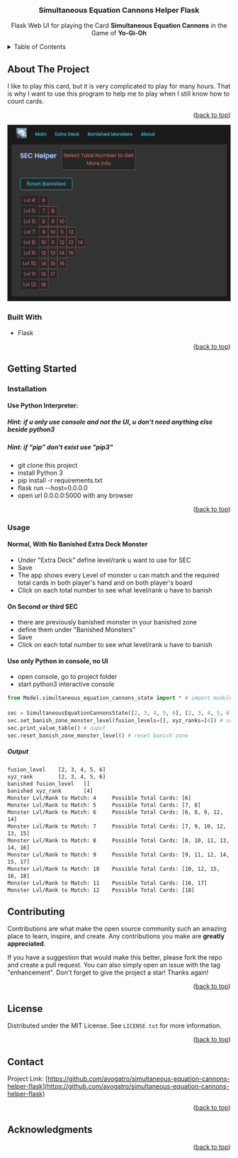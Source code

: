 
<a id="readme-top"></a>



<br />
<div align="center">
  <a href="https://github.com/avogatro/simultaneous-equation-cannons-helper-flask">
  </a>

  <h3 align="center">Simultaneous Equation Cannons Helper Flask</h3>

  <p align="center">
    Flask Web UI for playing the Card <b>Simultaneous Equation Cannons</b> in the Game of <b>Yo-Gi-Oh</b>
  </p>
</div>



<!-- TABLE OF CONTENTS -->
<details>
  <summary>Table of Contents</summary>
  <ol>
    <li>
      <a href="#about-the-project">About The Project</a>
      <ul>
        <li><a href="#built-with">Built With</a></li>
      </ul>
    </li>
    <li>
      <a href="#getting-started">Getting Started</a>
      <ul>
        <li><a href="#prerequisites">Prerequisites</a></li>
        <li><a href="#installation">Installation</a></li>
      </ul>
    </li>
    <li><a href="#usage">Usage</a></li>
    <li><a href="#roadmap">Roadmap</a></li>
    <li><a href="#contributing">Contributing</a></li>
    <li><a href="#license">License</a></li>
    <li><a href="#contact">Contact</a></li>
    <li><a href="#acknowledgments">Acknowledgments</a></li>
  </ol>
</details>



<!-- ABOUT THE PROJECT -->
## About The Project

I like to play this card, but it is very complicated to play for many hours.
That is why I want to use this program to help me to play when I still know how to count cards.


<p align="right">(<a href="#readme-top">back to top</a>)</p>


<img src="data\SEC_helper_web.png" alt="screenshot00" width="800">

### Built With

* Flask


<p align="right">(<a href="#readme-top">back to top</a>)</p>



<!-- GETTING STARTED -->
## Getting Started

### Installation
#### Use Python Interpreter:
##### Hint: if u only use console and not the UI, u don't need anything else beside python3
##### Hint: if "pip" don't exist use "pip3"

- git clone this project
- install Python 3 
- pip install -r requirements.txt
- flask run --host=0.0.0.0
- open url 0.0.0.0:5000 with any browser

<p align="right">(<a href="#readme-top">back to top</a>)</p>

### Usage



#### Normal, With No Banished Extra Deck Monster
 - Under "Extra Deck" define level/rank u want to use for SEC
 - Save
 - The app shows every Level of monster u can match and the required total cards in both player's hand and on both player's board
 - Click on each total number to see what level/rank u have to banish

#### On Second or third SEC
 - there are previously banished monster in your banished zone
 - define them under "Banished Monsters"
 - Save
 - Click on each total number to see what level/rank u have to banish


#### Use only Python in console, no UI
 - open console, go to project folder
 - start python3 interactive console

 ```python
from Model.simultaneous_equation_cannons_state import * # import module

sec = SimultaneousEquationCannonsState([2, 3, 4, 5, 6], [2, 3, 4, 5, 6]) # setup extra deck
sec.set_banish_zone_monster_level(fusion_levels=[], xyz_ranks=[4]) # setup previously banish xyz or fusion monsters
sec.print_value_table() # ouput
sec.reset_banish_zone_monster_level() # reset banish zone
```

##### Output
```
fusion_level    [2, 3, 4, 5, 6]
xyz_rank        [2, 3, 4, 5, 6]
banished fusion_level   []
banished xyz_rank       [4]
Monster Lvl/Rank to Match: 4     Possible Total Cards: [6]
Monster Lvl/Rank to Match: 5     Possible Total Cards: [7, 8]
Monster Lvl/Rank to Match: 6     Possible Total Cards: [6, 8, 9, 12, 14]
Monster Lvl/Rank to Match: 7     Possible Total Cards: [7, 9, 10, 12, 13, 15]
Monster Lvl/Rank to Match: 8     Possible Total Cards: [8, 10, 11, 13, 14, 16]
Monster Lvl/Rank to Match: 9     Possible Total Cards: [9, 11, 12, 14, 15, 17]
Monster Lvl/Rank to Match: 10    Possible Total Cards: [10, 12, 15, 16, 18]
Monster Lvl/Rank to Match: 11    Possible Total Cards: [16, 17]
Monster Lvl/Rank to Match: 12    Possible Total Cards: [18]
```

<!-- CONTRIBUTING -->
## Contributing

Contributions are what make the open source community such an amazing place to learn, inspire, and create. Any contributions you make are **greatly appreciated**.

If you have a suggestion that would make this better, please fork the repo and create a pull request. You can also simply open an issue with the tag "enhancement".
Don't forget to give the project a star! Thanks again!


<p align="right">(<a href="#readme-top">back to top</a>)</p>



<!-- LICENSE -->
## License

Distributed under the MIT License. See `LICENSE.txt` for more information.

<p align="right">(<a href="#readme-top">back to top</a>)</p>



<!-- CONTACT -->
## Contact

Project Link: [https://github.com/avogatro/simultaneous-equation-cannons-helper-flask](https://github.com/avogatro/simultaneous-equation-cannons-helper-flask)

<p align="right">(<a href="#readme-top">back to top</a>)</p>



<!-- ACKNOWLEDGMENTS -->
## Acknowledgments


<p align="right">(<a href="#readme-top">back to top</a>)</p>


